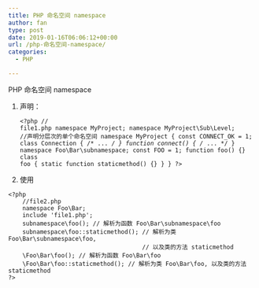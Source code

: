 ```yaml
---
title: PHP 命名空间 namespace
author: fan
type: post
date: 2019-01-16T06:06:12+00:00
url: /php-命名空间-namespace/
categories:
  - PHP

---
```

PHP 命名空间 namespace

  1. 声明： 
    <pre><code class="language-php line-numbers">&lt;?php
//     file1.php
namespace MyProject;
namespace MyProject\Sub\Level;  //声明分层次的单个命名空间
namespace MyProject {
const CONNECT_OK = 1;
class Connection { /* ... */ }
function connect() { /* ... */  }
namespace Foo\Bar\subnamespace;
const FOO = 1;
function foo() {}
class foo
{
    static function staticmethod() {}
}
}
?&gt;
</code></pre>

  2. 使用

<pre><code class="language-php line-numbers">&lt;?php
    //file2.php
    namespace Foo\Bar;
    include 'file1.php';
    subnamespace\foo(); // 解析为函数 Foo\Bar\subnamespace\foo
    subnamespace\foo::staticmethod(); // 解析为类 Foo\Bar\subnamespace\foo,
                                      // 以及类的方法 staticmethod
    \Foo\Bar\foo(); // 解析为函数 Foo\Bar\foo
    \Foo\Bar\foo::staticmethod(); // 解析为类 Foo\Bar\foo, 以及类的方法 staticmethod
?&gt;
</code></pre>